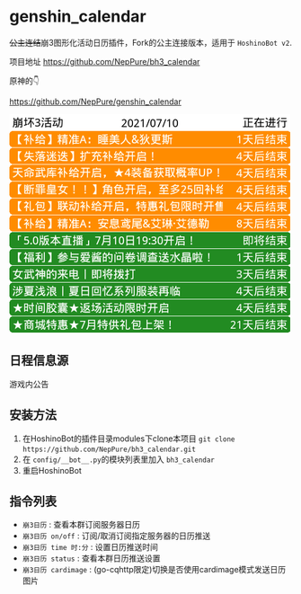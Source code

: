 # genshin_calendar

~~公主连结~~崩3图形化活动日历插件，Fork的公主连接版本，适用于 `HoshinoBot v2`.

项目地址 <https://github.com/NepPure/bh3_calendar>

原神的👇

<https://github.com/NepPure/genshin_calendar>

![calendar](preview.gif)

## 日程信息源

游戏内公告

## 安装方法

1. 在HoshinoBot的插件目录modules下clone本项目 `git clone https://github.com/NepPure/bh3_calendar.git`
1. 在 `config/__bot__.py`的模块列表里加入 `bh3_calendar`
1. 重启HoshinoBot

## 指令列表

- `崩3日历` : 查看本群订阅服务器日历
- `崩3日历 on/off` : 订阅/取消订阅指定服务器的日历推送
- `崩3日历 time 时:分` : 设置日历推送时间
- `崩3日历 status` : 查看本群日历推送设置
- `崩3日历 cardimage` : (go-cqhttp限定)切换是否使用cardimage模式发送日历图片
